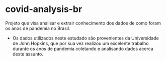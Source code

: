 # covid-analysis-br
Projeto que visa analisar e extrair conhecimento dos dados de como foram os anos de pandemia no Brasil.

* Os dados utilizados neste estudado são provenientes da Universidade de John Hopkins, que por sua vez realizou um excelente trabalho durante os anos de pandemia coletando e analisando dados acerca deste assunto.
